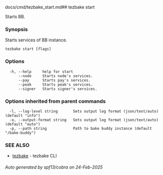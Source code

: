 docs/cmd/tezbake_start.md## tezbake start

Starts BB.

### Synopsis

Starts services of BB instance.

```
tezbake start [flags]
```

### Options

```
  -h, --help     help for start
      --node     Starts node's services.
      --pay      Starts pay's services.
      --peak     Starts peak's services.
      --signer   Starts signer's services.
```

### Options inherited from parent commands

```
  -l, --log-level string       Sets output log format (json/text/auto) (default "info")
  -o, --output-format string   Sets output log format (json/text/auto) (default "auto")
  -p, --path string            Path to bake buddy instance (default "/bake-buddy")
```

### SEE ALSO

* [tezbake](/tezbake/reference/cmd/tezbake)	 - tezbake CLI

###### Auto generated by spf13/cobra on 24-Feb-2025
